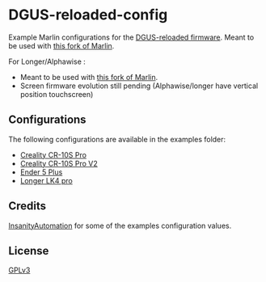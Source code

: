 # DGUS-reloaded-config

Example Marlin configurations for the [DGUS-reloaded firmware](https://github.com/Desuuuu/DGUS-reloaded).
Meant to be used with [this fork of Marlin](https://github.com/Desuuuu/Marlin).

For Longer/Alphawise :
  - Meant to be used with [this fork of Marlin](https://github.com/DaGr70/Marlin).
  - Screen firmware evolution still pending (Alphawise/longer have vertical position touchscreen)

## Configurations
The following configurations are available in the examples folder:

* [Creality CR-10S Pro](/examples/Creality/CR10SPro)
* [Creality CR-10S Pro V2](/examples/Creality/CR10SProV2)
* [Ender 5 Plus](/examples/Creality/Ender5Plus)
* [Longer LK4 pro ](/examples/longer/Lk4_pro)

## Credits
[InsanityAutomation](https://github.com/InsanityAutomation) for some of the examples configuration values.

## License
[GPLv3](http://www.gnu.org/licenses/gpl-3.0.html)
